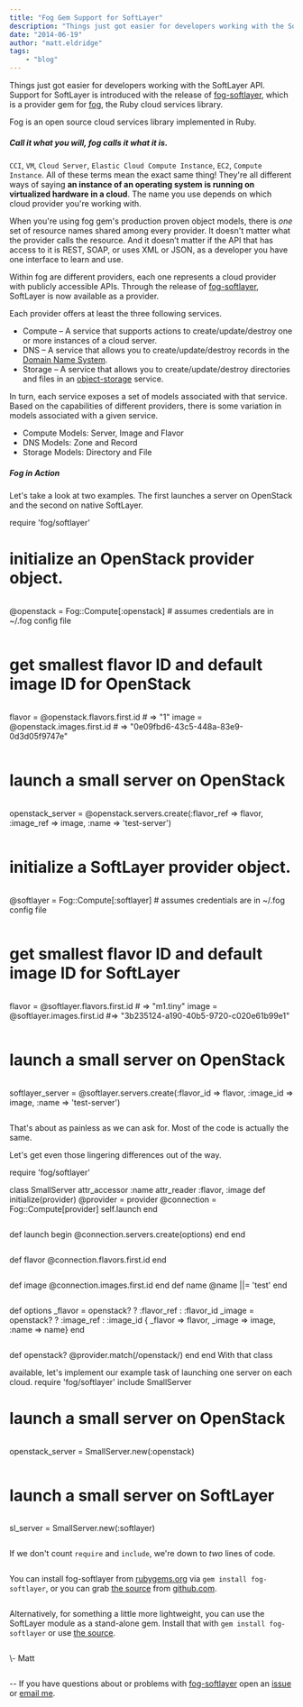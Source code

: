 ```yaml
---
title: "Fog Gem Support for SoftLayer"
description: "Things just got easier for developers working with the SoftLayer API.  Support for SoftLayer is introduced with the rele"
date: "2014-06-19"
author: "matt.eldridge"
tags:
    - "blog"
---
```


Things just got easier for developers working with the SoftLayer API.  Support for SoftLayer is introduced with the release of [fog-softlayer](http://rubygems.org/gems/fog-softlayer), which is a provider gem for [fog](http://fog.io/), the Ruby cloud services library.

Fog is an open source cloud services library implemented in Ruby.  

##### **Call it what you will, fog calls it what it is.**

`CCI`, `VM`, `Cloud Server`, `Elastic Cloud Compute Instance`, `EC2`, `Compute Instance`. All of these terms mean the exact same thing! They're all different ways of saying **an instance of an operating system is running on virtualized hardware in a cloud**. The name you use depends on which cloud provider you're working with. 

When you're using fog gem's production proven object models, there is *one* set of resource names shared among every provider. It doesn't matter what the provider calls the resource. And it doesn’t matter if the API that has access to it is REST, SOAP, or uses XML or JSON, as a developer you have one interface to learn and use.

Within fog are different providers, each one represents a cloud provider with publicly accessible APIs. Through the release of [fog-softlayer](http://rubygems.org/gems/fog-softlayer), SoftLayer is now available as a provider.

Each provider offers at least the three following services.

* Compute – A service that supports actions to create/update/destroy one or more instances of a cloud server.    
* DNS – A service that allows you to create/update/destroy records in the [Domain Name System](http://en.wikipedia.org/wiki/Domain_Name_System).
* Storage – A service that allows you to create/update/destroy directories and files in an [object-storage](http://en.wikipedia.org/wiki/Object_storage) service.

In turn, each service exposes a set of models associated with that service. Based on the capabilities of different providers, there is some variation in models associated with a given service.

  * Compute Models: Server, Image and Flavor
  * DNS Models: Zone and Record
  * Storage Models: Directory and File


##### **Fog in Action**
Let's take a look at two examples. The first launches a server on OpenStack and the second on native SoftLayer.

<ruby>
require 'fog/softlayer'

# initialize an OpenStack provider object.
@openstack = Fog::Compute[:openstack] # assumes credentials are in ~/.fog config file

# get smallest flavor ID and default image ID for OpenStack
flavor = @openstack.flavors.first.id # => "1"
image = @openstack.images.first.id # => "0e09fbd6-43c5-448a-83e9-0d3d05f9747e"

# launch a small server on OpenStack
openstack_server = @openstack.servers.create(:flavor_ref => flavor, :image_ref => image, :name => 'test-server')



# initialize a SoftLayer provider object.
@softlayer = Fog::Compute[:softlayer] # assumes credentials are in ~/.fog config file

# get smallest flavor ID and default image ID for SoftLayer 
flavor = @softlayer.flavors.first.id # => "m1.tiny"
image = @softlayer.images.first.id #=> "3b235124-a190-40b5-9720-c020e61b99e1"

# launch a small server on OpenStack
softlayer_server = @softlayer.servers.create(:flavor_id => flavor, :image_id => image, :name => 'test-server')

</ruby>

That's about as painless as we can ask for. Most of the code is actually the same. 

Let's get even those lingering differences out of the way. 

<ruby>
require 'fog/softlayer'

class SmallServer
  attr_accessor :name
  attr_reader :flavor, :image
  def initialize(provider)
    @provider = provider
    @connection = Fog::Compute[provider]
    self.launch
  end

  def launch
    begin
      @connection.servers.create(options)
    end
  end

  def flavor
    @connection.flavors.first.id
  end

  def image
    @connection.images.first.id
  end

  def name
    @name ||= 'test'
  end

  def options
    _flavor = openstack? ? :flavor_ref : :flavor_id
    _image = openstack? ? :image_ref : :image_id
    { _flavor => flavor, _image => image, :name => name}
  end

  def openstack?
    @provider.match(/openstack/)
  end
end

</ruby>
With that class available, let's implement our example task of launching one server on each cloud.

<ruby>
require 'fog/softlayer'
include SmallServer

# launch a small server on OpenStack
openstack_server = SmallServer.new(:openstack)

# launch a small server on SoftLayer
sl_server = SmallServer.new(:softlayer)
</ruby>

If we don't count `require` and `include`, we're down to *two* lines of code.


You can install fog-softlayer from [rubygems.org](http://rubygems.org/) via `gem install fog-softlayer`, or you can grab [the source](https://github.com/softlayer/fog-softlayer) from [github.com](https://github.com/).

Alternatively, for something a little more lightweight, you can use the SoftLayer module as a stand-alone gem. Install that with `gem install fog-softlayer` or use [the source](https://github.com/softlayer/fog-softlayer). 


\\- Matt

--
If you have questions about or problems with [fog-softlayer](http://rubygems.org/gems/fog-softlayer) open an [issue](https://github.com/softlayer/fog-softlayer/issues) or [email me](mailto:matt.eldridge@us.ibm.com?subject=fog-softlayer).


